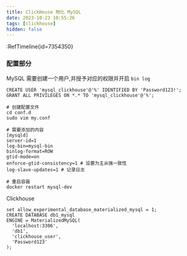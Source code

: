 ```yaml
---
title: ClickHouse 物化 MySQL
date: 2023-10-23 10:55:26
tags: [clickhouse]
hidden: false
---
```


:RefTimeline{id=7354350}

### 配置部分

MySQL 需要创建一个用户,并授予对应的权限并开启 `bin log`

```shell
CREATE USER 'mysql_clickhouse'@'%' IDENTIFIED BY 'Password123!';
GRANT ALL PRIVILEGES ON *.* TO 'mysql_clickhouse'@'%';

# 创建配置文件
cd conf.d
sudo vim my.conf

# 需要添加的内容
[mysqld]
server-id=1
log-bin=mysql-bin
binlog-format=ROW
gtid-mode=on
enforce-gtid-consistency=1 # 设置为主从强一致性
log-slave-updates=1 # 记录日志

# 重启容器
docker restart mysql-dev

```

Clickhouse

```shell
set allow_experimental_database_materialized_mysql = 1;
CREATE DATABASE db1_mysql
ENGINE = MaterializedMySQL(
  'localhost:3306',
  'db1',
  'clickhouse_user',
  'Password123'
);
```
